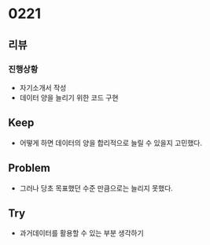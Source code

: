 # 0221
## 리뷰
### 진행상황
- 자기소개서 작성
- 데이터 양을 늘리기 위한 코드 구현
## Keep
- 어떻게 하면 데이터의 양을 합리적으로 늘릴 수 있을지 고민했다.
## Problem
- 그러나 당초 목표했던 수준 만큼으로는 늘리지 못했다.
## Try
- 과거데이터를 활용할 수 있는 부분 생각하기
